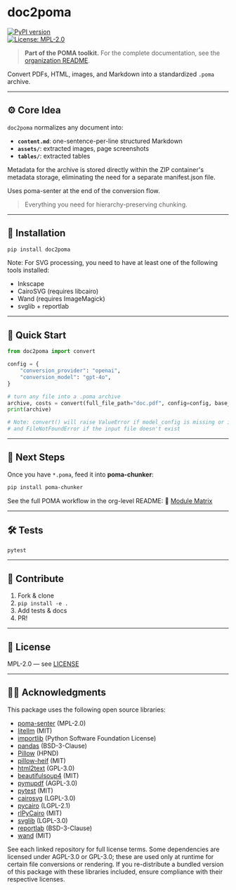 # doc2poma

[![PyPI version](https://img.shields.io/pypi/v/doc2poma.svg)](https://pypi.org/project/doc2poma/)  
[![License: MPL-2.0](https://img.shields.io/badge/License-MPL%202.0-brightgreen.svg)](LICENSE)

> **Part of the POMA toolkit.** For the complete documentation, see the [organization README](https://github.com/poma-science/.github).

Convert PDFs, HTML, images, and Markdown into a standardized `.poma` archive.

---

## ⚙️ Core Idea

`doc2poma` normalizes any document into:

- **`content.md`**: one-sentence-per-line structured Markdown
- **`assets/`**: extracted images, page screenshots
- **`tables/`**: extracted tables

Metadata for the archive is stored directly within the ZIP container's metadata storage, eliminating the need for a separate manifest.json file.

Uses poma-senter at the end of the conversion flow.

> Everything you need for hierarchy-preserving chunking.

---

## 🚀 Installation

```bash
pip install doc2poma
```

Note: For SVG processing, you need to have at least one of the following tools installed:
- Inkscape
- CairoSVG (requires libcairo)
- Wand (requires ImageMagick)
- svglib + reportlab

---

## 🏁 Quick Start

```python
from doc2poma import convert

config = {
    "conversion_provider": "openai",
    "conversion_model": "gpt-4o",
}

# turn any file into a .poma archive
archive, costs = convert(full_file_path="doc.pdf", config=config, base_url= None)
print(archive)

# Note: convert() will raise ValueError if model_config is missing or invalid
# and FileNotFoundError if the input file doesn't exist
```

---

## 🔗 Next Steps

Once you have `*.poma`, feed it into **poma-chunker**:

```bash
pip install poma-chunker
```

See the full POMA workflow in the org-level README:
🔗 [Module Matrix](https://github.com/poma-science/.github#module-matrix)

---

## 🛠 Tests

```bash
pytest
```

---

## 🤝 Contribute

1. Fork & clone
2. `pip install -e .`
3. Add tests & docs
4. PR!

---

## 📜 License

MPL-2.0 — see [LICENSE](LICENSE)

---

## 🧑‍🔬 Acknowledgments

This package uses the following open source libraries:

- [poma-senter](https://github.com/poma-science/poma-senter) (MPL-2.0)
- [litellm](https://github.com/BerriAI/litellm) (MIT)
- [importlib](https://docs.python.org/3/library/importlib.html) (Python Software Foundation License)
- [pandas](https://github.com/pandas-dev/pandas) (BSD-3-Clause)
- [Pillow](https://github.com/python-pillow/Pillow) (HPND)
- [pillow-heif](https://github.com/carsales/pyheif) (MIT)
- [html2text](https://github.com/Alir3z4/html2text) (GPL-3.0)
- [beautifulsoup4](https://www.crummy.com/software/BeautifulSoup/) (MIT)
- [pymupdf](https://github.com/pymupdf/PyMuPDF) (AGPL-3.0)
- [pytest](https://github.com/pytest-dev/pytest) (MIT)
- [cairosvg](https://github.com/Kozea/CairoSVG) (LGPL-3.0)
- [pycairo](https://github.com/pygobject/pycairo) (LGPL-2.1)
- [rlPyCairo](https://github.com/pmaupin/rlPyCairo) (MIT)
- [svglib](https://github.com/deeplook/svglib) (LGPL-3.0)
- [reportlab](https://github.com/rl-project/reportlab) (BSD-3-Clause)
- [wand](https://github.com/emcconville/wand) (MIT)

See each linked repository for full license terms.
Some dependencies are licensed under AGPL-3.0 or GPL-3.0; these are used only at runtime for certain file conversions or rendering. If you re-distribute a bundled version of this package with these libraries included, ensure compliance with their respective licenses.
